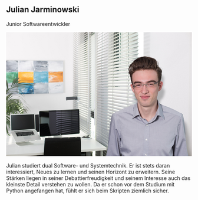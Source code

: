 ## Julian Jarminowski

Junior Softwareentwickler

![](/assets/images/about_us/full_image/julian.jarminowski.jpg)

Julian studiert dual Software- und Systemtechnik. Er ist stets daran interessiert, Neues zu lernen und seinen Horizont zu erweitern. Seine Stärken liegen in seiner Debattierfreudigkeit und seinem Interesse auch das kleinste Detail verstehen zu wollen. Da er schon vor dem Studium mit Python angefangen hat, fühlt er sich beim Skripten ziemlich sicher.
